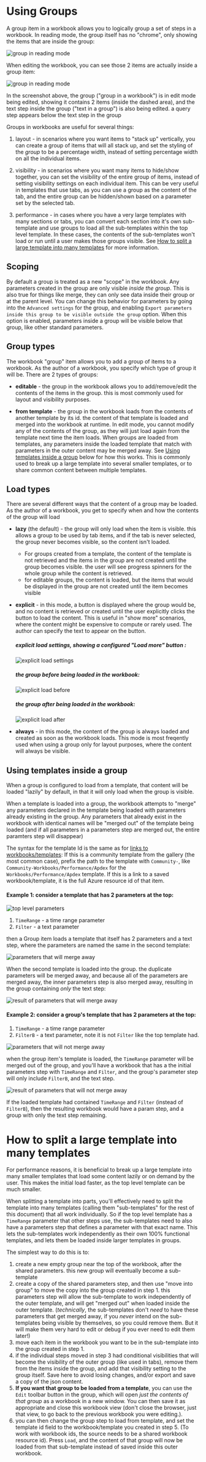 # Using Groups

A group item in a workbook allows you to logically group a set of steps in a workbook. In reading mode, the group itself has no "chrome", only showing the items that are inside the group:

![group in reading mode](../Images/groups-view.png)

When editing the workbook, you can see those 2 items are actually inside a group item:

![group in reading mode](../Images/groups-edit.png)

In the screenshot above, the group ("group in a workbook") is in edit mode being edited, showing it contains 2 items (inside the dashed area), and the text step inside the group ("text in a group") is also being edited. a query step appears below the text step in the group 


Groups in workbooks are useful for several things:

1. layout - in scenarios where you want items to "stack up" vertically, you can create a group of items that will all stack up, and set the styling of the *group* to be a percentage width, instead of setting percentage width on all the individual items.

2. visibility - in scenarios where you want many items to hide/show together, you can set the visibility of the entire group of items, instead of setting visibility settings on each individual item. This can be very useful in templates that use tabs, as you can use a group as the content of the tab, and the entire group can be hidden/shown based on a parameter set by the selected tab.

3. performance - in cases where you have a very large templates with many sections or tabs, you can convert each section into it's own sub-template and use groups to load all the sub-templates within the top level template. In these cases, the contents of the sub-templates won't load or run until a user makes those groups visible. See [How to split a large template into many templates](#how-to-split-a-large-template-into-many-templates) for more information.

## Scoping
By default a group is treated as a new "scope" in the workbook. Any parameters created in the group are only visible *inside the group*. This is also true for things like merge, they can only see data inside their group or at the parent level.
You can change this behavior for parameters by going into the `Advanced settings` for the group, and enabling `Export parameters inside this group to be visible outside the group` option. When this option is enabled, parameters inside a group will be visible below that group, like other standard parameters.

## Group types
The workbook "group" item allows you to add a group of items to a workbook. As the author of a workbook, you specify which type of group it will be. There are 2 types of groups:

* **editable** - the group in the workbook allows you to add/remove/edit the contents of the items in the group. this is most commonly used for layout and visibility purposes.

* **from template** - the group in the workbook loads from the contents of another template by its id. the content of that template is loaded and merged into the workbook at runtime. In edit mode, you cannot modify any of the contents of the group, as they will just load again from the template next time the item loads. When groups are loaded from templates, any parameters inside the loaded template that match with parameters in the outer content may be merged away. See [Using templates inside a group](#Using_templates_inside_a_group) below for how this works. This is commonly used to break up a large template into several smaller templates, or to share common content between multiple templates.

## Load types
There are several different ways that the content of a group may be loaded. As the author of a workbook, you get to specify when and how the contents of the group will load

* **lazy** (the default) - the group will only load when the item is visible. this allows a group to be used by tab items, and if the tab is never selected, the group never becomes visible, so the content isn't loaded. 
    - For groups created from a template, the content of the template is not retrieved and the items in the group are not created until the group becomes visible. the user will see progress spinners for the whole group while the content is retrieved.
    - for editable groups, the content is loaded, but the items that would be displayed in the group are not created until the item becomes visible

* **explicit** - in this mode, a button is displayed where the group would be, and no content is retrieved or created until the user explicitly clicks the button to load the content. This is useful in "show more" scenarios, where the content might be expensive to compute or rarely used. The author can specify the text to appear on the button.

    ##### explicit load settings, showing a configured "Load more" button :

    ![explicit load settings](../Images/groups-explicitly-loaded.png)

    ##### the group before being loaded in the workbook:

    ![explicit load before](../Images/groups-explicitly-loaded-before.png)

    ##### the group after being loaded in the workbook:

    ![explicit load after](../Images/groups-explicitly-loaded-after.png)

* **always** - in this mode, the content of the group is always loaded and created as soon as the workbook loads. This mode is most freqently used when using a group only for layout purposes, where the content will always be visible.

## Using templates inside a group
When a group is configured to load from a template, that content will be loaded "lazily" by default, in that it will only load when the group is visible.

When a template is loaded into a group, the workbook attempts to "merge" any parameters declared in the template being loaded with parameters already existing in the group. Any parameters that already exist in the workbook with identical names will be "merged out" of the template being loaded (and if all parameters in a parameters step are merged out, the entire paramters step will disappear)

The syntax for the template Id is the same as for [links to workbooks/templates](../Links/LinkActions.md/#Workbook-template-link-settings): If this is a community template from the gallery (the most common case), prefix the path to the template with `Community-`, like `Community-Workbooks/Performance/Apdex` for the `Workbooks/Performance/Apdex` template. If this is a link to a saved workbook/template, it is the full Azure resource id of that item.
 

#### Example 1: consider a template that has 2 parameters at the top:

![top level parameters](../Images/groups-top-level-params.png)

1. `TimeRange` - a time range parameter
2. `Filter` - a text parameter

then a Group item loads a template that itself has 2 parameters and a text step, where the parameters are named the same in the second template:

![parameters that will merge away](../Images/groups-merged-away.png)

When the second template is loaded into the group. the duplicate parameters will be merged away, and because all of the parameters are merged away, the inner parameters step is also merged away, resulting in the group containing *only* the text step:

![result of parameters that will merge away](../Images/groups-merged-result.png)


#### Example 2: consider a group's template that has 2 parameters at the top:

1. `TimeRange` - a time range parameter
2. `FilterB` - a text parameter, note it is not `Filter` like the top template had.

![parameters that will not merge away](../Images/groups-wont-merge-away.png)

when the group item's template is loaded, the `TimeRange` parameter will be merged out of the group, and you'll have a workbook that has a the initial parameters step with `TimeRange` and `Filter`, and the group's parameter step will only include `FilterB`, and the text step.

![result of parameters that will not merge away](../Images/groups-wont-merge-away-result.png)


If the loaded template had contained `TimeRange` and `Filter` (instead of `FilterB`), then the resulting workbook would have a param step, and a group with only the text step remaining.

# How to split a large template into many templates

For performance reasons, it is beneficial to break up a large template into many smaller templates that load some content lazily or on demand by the user. This makes the initial load faster, as the top level template can be much smaller.

When splitting a template into parts, you'll effectively need to split the template into many templates (calling them "sub-templates" for the rest of this document) that all work individually. So if the top level template has a `TimeRange` parameter that other steps use, the sub-templates need to also have a parameters step that defines a parameter with that exact name. This lets the sub-templates work independently as their own 100% functional templates, and lets them be loaded inside larger templates in groups.

The simplest way to do this is to:
1. create a new empty group near the top of the workbook, after the shared parameters. this new group will eventually become a sub-template
2. create a copy of the shared parameters step, and then use "move into group" to move the copy into the group created in step 1. this parameters step will allow the sub-template to work independently of the outer template, and will get "merged out" when loaded inside the outer template.
(*technically*, the sub-templates don't *need* to have these parameters that get merged away, if you *never* intend on the sub-templates being visible by themselves, so you could remove them. But it will make them very hard to edit or debug if you ever need to edit them later!)
3. move each item in the workbook you want to be in the sub-template into the group created in step 1.
4. if the individual steps moved in step 3 had conditional visibilities that will become the visibility of the outer group (like used in tabs), remove them from the items inside the group, and add that visibility setting to the group itself. Save here to avoid losing changes, and/or export and save a copy of the json content.
5. **If you want that group to be loaded from a template**, you can use the `Edit` toolbar button in the group, which will open *just the contents of that group* as a workbook in a new window. You can then save it as appropriate and close this workbook view (don't close the browser, just that view, to go back to the previous workbook you were editing.).
6. you can then change the group step to load from template, and set the template id field to the workbook/template you created in step 5. (To work with workbook ids, the source needs to be a shared workbook resource id). Press `Load`, and the content of that group will now be loaded from that sub-template instead of saved inside this outer workbook.


